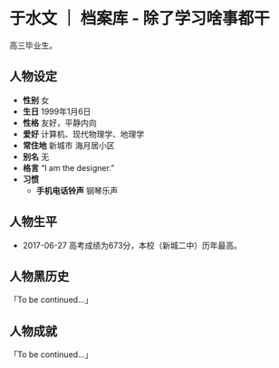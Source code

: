 # 于水文 ｜ 档案库 - 除了学习啥事都干
高三毕业生。

## 人物设定
- **性别** 女
- **生日** 1999年1月6日
- **性格** 友好，平静内向
- **爱好** 计算机、现代物理学、地理学
- **常住地** 新城市 海月居小区
- **别名** 无
- **格言** “I am the designer.”
- **习惯**
    - **手机电话铃声** 钢琴乐声

## 人物生平
- 2017-06-27 高考成绩为673分，本校（新城二中）历年最高。

## 人物黑历史
「To be continued…」

## 人物成就
「To be continued…」
